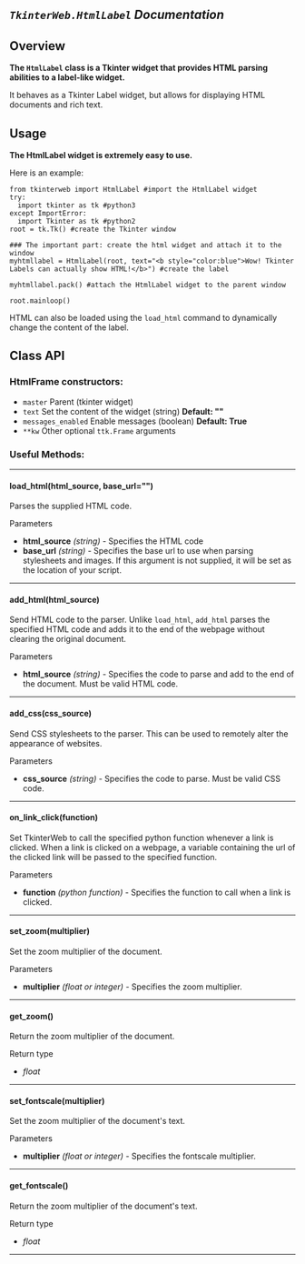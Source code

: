 
## *`TkinterWeb.HtmlLabel` Documentation*

## Overview
**The `HtmlLabel` class is a Tkinter widget that provides HTML parsing abilities to a label-like widget.**

It behaves as a Tkinter Label widget, but allows for displaying HTML documents and rich text.

## Usage
**The HtmlLabel widget is extremely easy to use.**

Here is an example:

```
from tkinterweb import HtmlLabel #import the HtmlLabel widget
try:
  import tkinter as tk #python3
except ImportError:
  import Tkinter as tk #python2
root = tk.Tk() #create the Tkinter window

### The important part: create the html widget and attach it to the window
myhtmllabel = HtmlLabel(root, text="<b style="color:blue">Wow! Tkinter Labels can actually show HTML!</b>") #create the label

myhtmllabel.pack() #attach the HtmlLabel widget to the parent window

root.mainloop()
```
HTML can also be loaded using the `load_html` command to dynamically change the content of the label.


## Class API 

### HtmlFrame constructors:
* `master` Parent (tkinter widget)
* `text` Set the content of the widget (string) **Default: ""**
* `messages_enabled` Enable messages (boolean) **Default: True**
* `**kw` Other optional `ttk.Frame` arguments


### Useful Methods:

---
#### **load_html**(html_source, base_url="")
Parses the supplied HTML code.

Parameters
* **html_source** *(string)* - Specifies the HTML code
* **base_url** *(string)* - Specifies the base url to use when parsing stylesheets and images. If this argument is not supplied, it will be set as the location of your script. 

---
#### **add_html**(html_source)
Send HTML code to the parser.
Unlike `load_html`, `add_html` parses the specified HTML code and adds it to the end of the webpage without clearing the original document.

Parameters
* **html_source** *(string)* - Specifies the code to parse and add to the end of the document. Must be valid HTML code.

---
#### **add_css**(css_source)
Send CSS stylesheets to the parser.
This can be used to remotely alter the appearance of websites.

Parameters
* **css_source** *(string)* - Specifies the code to parse. Must be valid CSS code.

---
#### **on_link_click**(function)
Set TkinterWeb to call the specified python function whenever a link is clicked.
When a link is clicked on a webpage, a variable containing the url of the clicked link will be passed to the specified function.

Parameters
* **function** *(python function)* - Specifies the function to call when a link is clicked.

---
#### **set_zoom**(multiplier)
Set the zoom multiplier of the document.

Parameters
* **multiplier** *(float or integer)* - Specifies the zoom multiplier.

---
#### **get_zoom**()
Return the zoom multiplier of the document.

Return type
* *float*

---
#### **set_fontscale**(multiplier)
Set the zoom multiplier of the document's text.

Parameters
* **multiplier** *(float or integer)* - Specifies the fontscale multiplier.

---
#### **get_fontscale**()
Return the zoom multiplier of the document's text.

Return type
* *float*

---

